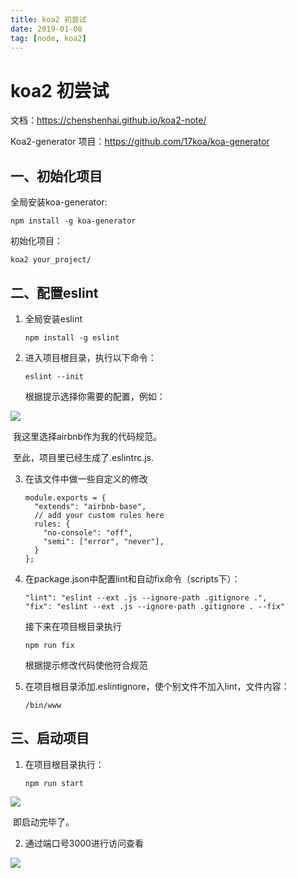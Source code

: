 ```yaml
---
title: koa2 初尝试
date: 2019-01-08
tag: [node, koa2]
---
```


# koa2 初尝试

文档：https://chenshenhai.github.io/koa2-note/

Koa2-generator 项目：https://github.com/17koa/koa-generator

## 一、初始化项目

全局安装koa-generator:

```shell
npm install -g koa-generator
```

初始化项目：

```shell
koa2 your_project/
```

<!--more-->



## 二、配置eslint

1. 全局安装eslint

   ```shell
   npm install -g eslint
   ```

2. 进入项目根目录，执行以下命令：

   ```
   eslint --init
   ```

   根据提示选择你需要的配置，例如：

![](https://images.pandaomeng.com/ff46e6c99b7d52a43534d2eef3b03098.jpg)

​	我这里选择airbnb作为我的代码规范。

​	至此，项目里已经生成了.eslintrc.js.

3. 在该文件中做一些自定义的修改

   ```
   module.exports = {
     "extends": "airbnb-base",
     // add your custom rules here
     rules: {
       "no-console": "off",
       "semi": ["error", "never"],
     }
   };
   ```

4. 在package.json中配置lint和自动fix命令（scripts下）：

   ```
   "lint": "eslint --ext .js --ignore-path .gitignore .",
   "fix": "eslint --ext .js --ignore-path .gitignore . --fix"
   ```

   接下来在项目根目录执行

   ```
   npm run fix
   ```

   根据提示修改代码使他符合规范

5. 在项目根目录添加.eslintignore，使个别文件不加入lint，文件内容：

   ```
   /bin/www
   ```


## 三、启动项目

1. 在项目根目录执行：

   ```
   npm run start
   ```

![](https://images.pandaomeng.com/8974d8b6097dab225aac12648a21d309.jpg)

​	即启动完毕了。

2. 通过端口号3000进行访问查看

![](https://images.pandaomeng.com/cee5ad3359b09744da76c1b7df95e939.jpg)

